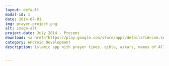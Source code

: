 ```yaml
---
layout: default
modal-id: 1
date: 2014-07-01
img: prayer-project.png
alt: image-alt
project-date: July 2014 - Present
download: <a href="https://play.google.com/store/apps/details?id=com.kosratdahmad.myprayers&hl=en">Google Play</a>
category: Android Development
description: Islamic app with prayer times, qibla, azkars, names of Allah,  locations of nearest mosques, and more. Utilizes Firebase, Google Maps, Google Places, AdMob, and Google client API. Downloaded more than 100K over all the world.


---
```

